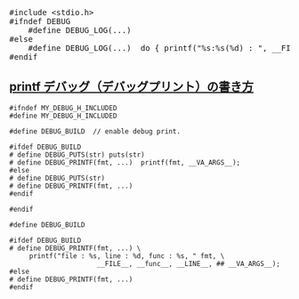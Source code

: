 <pre>
#include &lt;stdio.h&gt;
#ifndef DEBUG
    #define DEBUG_LOG(...)
#else
    #define DEBUG_LOG(...)  do { printf("%s:%s(%d) : ", __FILE__, __func__, __LINE__); printf(__VA_ARGS__); printf("\n"); } while(0)
#endif
</pre>

## [printf デバッグ（デバッグプリント）の書き方](https://hangstuck.com/cpp-debug-printf/#toc8)

```
#ifndef MY_DEBUG_H_INCLUDED
#define MY_DEBUG_H_INCLUDED

#define DEBUG_BUILD  // enable debug print.

#ifdef DEBUG_BUILD
# define DEBUG_PUTS(str) puts(str)
# define DEBUG_PRINTF(fmt, ...)  printf(fmt, __VA_ARGS__);                   
#else
# define DEBUG_PUTS(str)
# define DEBUG_PRINTF(fmt, ...)
#endif

#endif
```

```
#define DEBUG_BUILD

#ifdef DEBUG_BUILD
# define DEBUG_PRINTF(fmt, ...) \
     printf("file : %s, line : %d, func : %s, " fmt, \
                      __FILE__, __func__, __LINE__, ## __VA_ARGS__);
#else
# define DEBUG_PRINTF(fmt, ...)
#endif
```
